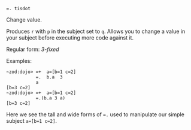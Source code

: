 `=. tisdot`

Change value.

Produces `r` with `p` in the subject set to `q`. Allows you to change
a value in your subject before executing more code against it.

Regular form: *3-fixed*

Examples:

    ~zod:dojo> =+  a=[b=1 c=2]
               =.  b.a  3
               a
    [b=3 c=2]
    ~zod:dojo> =+  a=[b=1 c=2]
               =.(b.a 3 a)
    [b=3 c=2]

Here we see the tall and wide forms of `=.` used to manipulate our
simple subject `a=[b=1 c=2]`.
